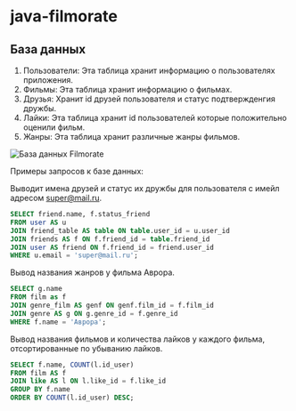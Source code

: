# java-filmorate
## База данных
1. Пользователи: Эта таблица хранит информацию о пользователях приложения.
2. Фильмы: Эта таблица хранит информацию о фильмах. 
3. Друзья: Хранит id друзей пользователя и статус подтвержденгия дружбы.
4. Лайки: Эта таблица хранит id пользователей которые положительно оценили фильм.
5. Жанры: Эта таблица хранит различные жанры фильмов.

![База данных Filmorate](https://i.ibb.co/SVtWYLw/filmorate.png)

Примеры запросов к базе данных:

Выводит имена друзей и статус их дружбы для пользователя с имейл адресом super@mail.ru.
```SQL
SELECT friend.name, f.status_friend
FROM user AS u
JOIN friend_table AS table ON table.user_id = u.user_id
JOIN friends AS f ON f.friend_id = table.friend_id
JOIN user AS friend ON f.friend_id = friend.user_id
WHERE u.email = 'super@mail.ru';
```
Вывод названия жанров у фильма Аврора.
```SQL
SELECT g.name
FROM film as f
JOIN genre_film AS genf ON genf.film_id = f.film_id
JOIN genre AS g ON g.genre_id = f.genre_id
WHERE f.name = 'Аврора';
```
Вывод названия фильмов и количества лайков у каждого фильма, отсортированные по убыванию лайков.
```SQL
SELECT f.name, COUNT(l.id_user)
FROM film AS f
JOIN like AS l ON l.like_id = f.like_id
GROUP BY f.name
ORDER BY COUNT(l.id_user) DESC;
```
